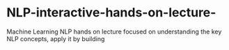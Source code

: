# NLP-interactive-hands-on-lecture- 

Machine Learning NLP hands on lecture focused on understanding the key NLP concepts, apply it by building    
